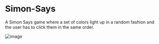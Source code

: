 # Simon-Says
A Simon Says game where a set of colors light up in a random fashion and the user has to click them in the same order.

![image](https://github.com/SharqyCode/Simon-Says/assets/72353009/ec02eef5-1de5-4516-abbc-027108b5020d)
